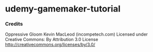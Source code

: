﻿# udemy-gamemaker-tutorial

### Credits

Oppressive Gloom Kevin MacLeod (incompetech.com)
Licensed under Creative Commons: By Attribution 3.0 License
http://creativecommons.org/licenses/by/3.0/
